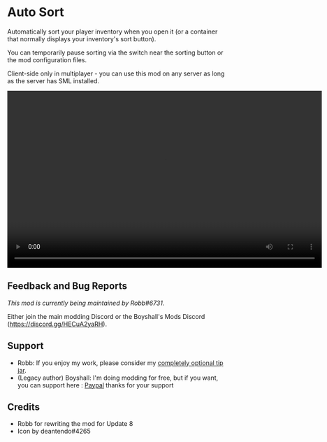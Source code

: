 # Auto Sort

Automatically sort your player inventory when you open it (or a container that normally displays your inventory's sort button).

You can temporarily pause sorting via the switch near the sorting button or the mod configuration files.

Client-side only in multiplayer - you can use this mod on any server as long as the server has SML installed.

<video controls="" width="720" height="405">
  <source src="https://i.imgur.com/6zIBUvG.mp4" autoplay="false" controls="true" type="video/mp4">
</video>

## Feedback and Bug Reports

_This mod is currently being maintained by Robb#6731._

Either join the main modding Discord or the Boyshall's Mods Discord (<https://discord.gg/HECuA2yaRH>).

## Support

- Robb: If you enjoy my work, please consider my [completely optional tip jar](https://ko-fi.com/robb4).
- (Legacy author) Boyshall: I'm doing modding for free, but if you want, you can support here : [Paypal](https://www.paypal.com/cgi-bin/webscr?cmd=_s-xclick&hosted_button_id=YMT6T58MFFE7Y&source=url) thanks for your support  

## Credits

- Robb for rewriting the mod for Update 8
- Icon by deantendo#4265
